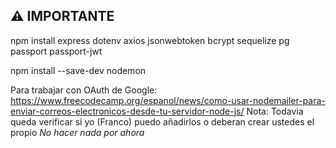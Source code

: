 ## **⚠️ IMPORTANTE**

npm install express dotenv axios jsonwebtoken bcrypt sequelize pg passport passport-jwt

npm install --save-dev nodemon

Para trabajar con OAuth de Google: https://www.freecodecamp.org/espanol/news/como-usar-nodemailer-para-enviar-correos-electronicos-desde-tu-servidor-node-js/
Nota: Todavia queda verificar si yo (Franco) puedo añadirlos o deberan crear ustedes el propio *No hacer nada por ahora*
